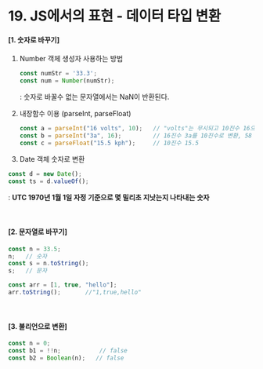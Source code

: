 # 19. JS에서의 표현 - 데이터 타입 변환

#### [1. 숫자로 바꾸기]

1. Number 객체 생성자 사용하는 방법

   ```js
   const numStr = '33.3';
   const num = Number(numStr);
   ```

   : 숫자로 바꿀수 없는 문자열에서는 NaN이 반환된다.

2. 내장함수 이용 (parseInt, parseFloat)

   ```js
   const a = parseInt("16 volts", 10);   // "volts"는 무시되고 10진수 16으로 저장
   const b = parseInt("3a", 16);         // 16진수 3a를 10진수로 변환, 58
   const c = parseFloat("15.5 kph");     // 10진수 15.5
   ```

3.  Date 객체 숫자로 변환

   ```js
   const d = new Date();
   const ts = d.valueOf();
   ```

   : **UTC  1970년 1월 1일 자정 기준으로 몇 밀리초 지낫는지 나타내는 숫자**

<br>

#### [2. 문자열로 바꾸기]

```js
const n = 33.5;
n;   // 숫자
const s = n.toString();
s;   // 문자
```

```js
const arr = [1, true, "hello"];
arr.toString();       //"1,true,hello"
```

<br>

#### [3. 불리언으로 변환]

```js
const n = 0;
const b1 = !!n;           // false
const b2 = Boolean(n);   // false
```

